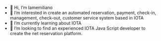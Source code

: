 - 👋 Hi, I’m Iamemiliano
- 👀 I’m interested in create an automated reservation, payment, check-in, management, check-out, customer service system based in IOTA
- 🌱 I’m currently learning about IOTA
- 💞️ I’m looking to find an experienced IOTA Java Script developer to create the net reservation platform.

<!---
em1987/em1987 is a ✨ special ✨ repository because its `README.md` (this file) appears on your GitHub profile.
You can click the Preview link to take a look at your changes.
--->
